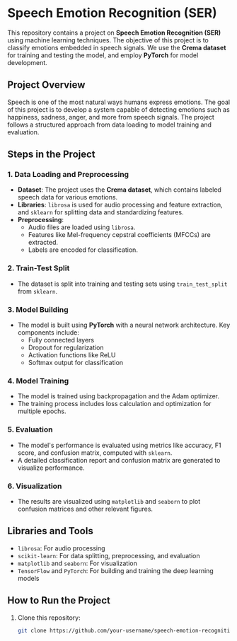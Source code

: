 # Speech Emotion Recognition (SER)

This repository contains a project on **Speech Emotion Recognition (SER)** using machine learning techniques. The objective of this project is to classify emotions embedded in speech signals. We use the **Crema dataset** for training and testing the model, and employ **PyTorch** for model development.

## Project Overview

Speech is one of the most natural ways humans express emotions. The goal of this project is to develop a system capable of detecting emotions such as happiness, sadness, anger, and more from speech signals. The project follows a structured approach from data loading to model training and evaluation.

## Steps in the Project

### 1. Data Loading and Preprocessing
- **Dataset**: The project uses the **Crema dataset**, which contains labeled speech data for various emotions.
- **Libraries**: `librosa` is used for audio processing and feature extraction, and `sklearn` for splitting data and standardizing features.
- **Preprocessing**:
  - Audio files are loaded using `librosa`.
  - Features like Mel-frequency cepstral coefficients (MFCCs) are extracted.
  - Labels are encoded for classification.

### 2. Train-Test Split
- The dataset is split into training and testing sets using `train_test_split` from `sklearn`.

### 3. Model Building
- The model is built using **PyTorch** with a neural network architecture. Key components include:
  - Fully connected layers
  - Dropout for regularization
  - Activation functions like ReLU
  - Softmax output for classification

### 4. Model Training
- The model is trained using backpropagation and the Adam optimizer.
- The training process includes loss calculation and optimization for multiple epochs.

### 5. Evaluation
- The model's performance is evaluated using metrics like accuracy, F1 score, and confusion matrix, computed with `sklearn`.
- A detailed classification report and confusion matrix are generated to visualize performance.

### 6. Visualization
- The results are visualized using `matplotlib` and `seaborn` to plot confusion matrices and other relevant figures.

## Libraries and Tools
- `librosa`: For audio processing
- `scikit-learn`: For data splitting, preprocessing, and evaluation
- `matplotlib` and `seaborn`: For visualization
- `TensorFlow` and `PyTorch`: For building and training the deep learning models

## How to Run the Project
1. Clone this repository:
   ```bash
   git clone https://github.com/your-username/speech-emotion-recognition.git
